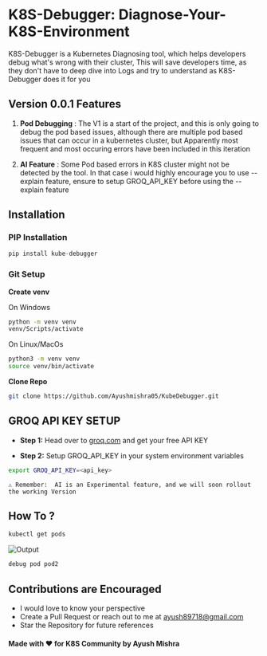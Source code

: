 # K8S-Debugger: Diagnose-Your-K8S-Environment
K8S-Debugger is a Kubernetes Diagnosing tool, which helps developers debug what's wrong with their cluster, This will save developers time, as they don't have to deep dive into Logs and try to understand as K8S-Debugger does it for you 

## Version 0.0.1 Features 

1) **Pod Debugging** : The V1 is a start of the project, and this is only going to debug the pod based issues, although there are multiple pod based issues that can occur in a kubernetes cluster, but Apparently most frequent and most occuring errors have been included in this iteration 

2) **AI Feature** : Some Pod based errors in K8S cluster might not be detected by the tool. In that case i would highly encourage you to use --explain feature, ensure to setup GROQ_API_KEY before using the --explain feature 


## Installation 
### PIP Installation
```python
pip install kube-debugger
```
### Git Setup 
**Create venv** 

On Windows 
```bash 
python -m venv venv
venv/Scripts/activate
```

On Linux/MacOs
```bash
python3 -m venv venv
source venv/bin/activate
```

**Clone Repo** 

```bash
git clone https://github.com/Ayushmishra05/KubeDebugger.git 
```


## GROQ API KEY SETUP 

- **Step 1:** Head over to [groq.com](https://groq.com) and get your free API KEY

- **Step 2:** Setup GROQ_API_KEY in your system environment variables 

``` bash
export GROQ_API_KEY=<api_key> 
```
`
⚠️ Remember:  AI is an Experimental feature, and we will soon rollout the working Version 
`

## How To ? 

```bash
kubectl get pods
```

![Output](image-1.png) 

```bash
debug pod pod2
```



## Contributions are Encouraged 

- I would love to know your perspective 
- Create a Pull Request or reach out to me at ayush89718@gmail.com 
- Star the Repository for future references



#### Made with ❤️ for K8S Community by Ayush Mishra
